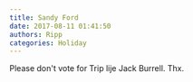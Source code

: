 ```yaml
---
title: Sandy Ford
date: 2017-08-11 01:41:50
authors: Ripp
categories: Holiday
---
```


 Please don't vote for Trip lije Jack Burrell. Thx.